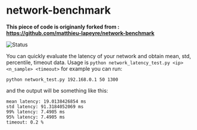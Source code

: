 # network-benchmark
**This piece of code is originanly forked from : https://github.com/matthieu-lapeyre/network-benchmark**


![Status](https://travis-ci.org/Flukas88/network-benchmark.svg?branch=master)



You can quickly evaluate the latency of your network and obtain mean, std, percentile, timeout data. 
Usage is `python network_latency_test.py <ip> <n_sample> <timeout>` for example you can run:
```console
python network_test.py 192.168.0.1 50 1300
```
and the output will be something like this:

``` console
mean latency: 19.0138426854 ms
std latency: 91.3184052069 ms
99% latency: 7.4905 ms
95% latency: 7.4905 ms
timeout: 0.2 %
```
